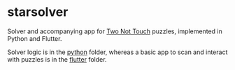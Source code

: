 # starsolver

Solver and accompanying app for [Two Not Touch](https://krazydad.com/twonottouch/) puzzles, implemented in Python and Flutter.

Solver logic is in the [python](python) folder, whereas a basic app to scan and interact with puzzles is in the [flutter](flutter) folder.
